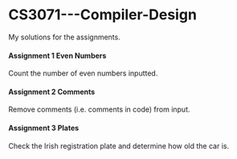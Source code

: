 # CS3071---Compiler-Design
My solutions for the assignments.

#### Assignment 1 Even Numbers
Count the number of even numbers inputted.

#### Assignment 2 Comments
Remove comments (i.e. comments in code) from input.

#### Assignment 3 Plates
Check the Irish registration plate and determine how old the car is.
